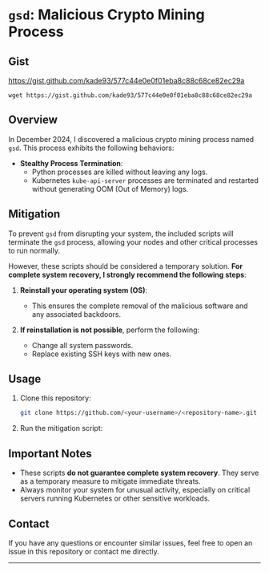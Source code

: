 # **`gsd`: Malicious Crypto Mining Process**

## Gist
https://gist.github.com/kade93/577c44e0e0f01eba8c88c68ce82ec29a
```
wget https://gist.github.com/kade93/577c44e0e0f01eba8c88c68ce82ec29a
```

## Overview

In December 2024, I discovered a malicious crypto mining process named `gsd`. This process exhibits the following behaviors:

- **Stealthy Process Termination**:
  - Python processes are killed without leaving any logs.
  - Kubernetes `kube-api-server` processes are terminated and restarted without generating OOM (Out of Memory) logs.

## Mitigation

To prevent `gsd` from disrupting your system, the included scripts will terminate the `gsd` process, allowing your nodes and other critical processes to run normally.

However, these scripts should be considered a temporary solution. **For complete system recovery, I strongly recommend the following steps**:

1. **Reinstall your operating system (OS)**:
   - This ensures the complete removal of the malicious software and any associated backdoors.

2. **If reinstallation is not possible**, perform the following:
   - Change all system passwords.
   - Replace existing SSH keys with new ones.

## Usage

1. Clone this repository:
    ```bash
    git clone https://github.com/<your-username>/<repository-name>.git
    ```
2. Run the mitigation script:

## Important Notes

- These scripts **do not guarantee complete system recovery**. They serve as a temporary measure to mitigate immediate threats.
- Always monitor your system for unusual activity, especially on critical servers running Kubernetes or other sensitive workloads.

## Contact

If you have any questions or encounter similar issues, feel free to open an issue in this repository or contact me directly.

---
